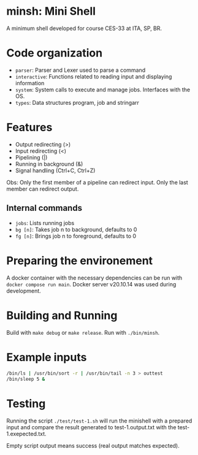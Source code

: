# minsh: Mini Shell

A minimum shell developed for course CES-33 at ITA, SP, BR.

# Code organization

- `parser`: Parser and Lexer used to parse a command
- `interactive`: Functions related to reading input and displaying information
- `system`: System calls to execute and manage jobs. Interfaces with the OS.
- `types`: Data structures program, job and stringarr

# Features

- Output redirecting (>)
- Input redirecting (<)
- Pipelining (|)
- Running in background (&)
- Signal handling (Ctrl+C, Ctrl+Z)

Obs: Only the first member of a pipeline can redirect input. Only the last member can redirect output.

## Internal commands

- `jobs`: Lists running jobs
- `bg [n]`: Takes job n to background, defaults to 0 
- `fg [n]`: Brings job n to foreground, defaults to 0 

# Preparing the environement

A docker container with the necessary dependencies can be run with `docker compose run main`. Docker server v20.10.14 was used during development.

# Building and Running

Build with `make debug` or `make release`. Run with `./bin/minsh`.

# Example inputs

```sh
/bin/ls | /usr/bin/sort -r | /usr/bin/tail -n 3 > outtest
/bin/sleep 5 &
```

# Testing

Running the script `./test/test-1.sh` will run the minishell with a prepared input and compare the result generated to test-1.output.txt with the test-1.exepected.txt. 

Empty script output means success (real output matches expected).